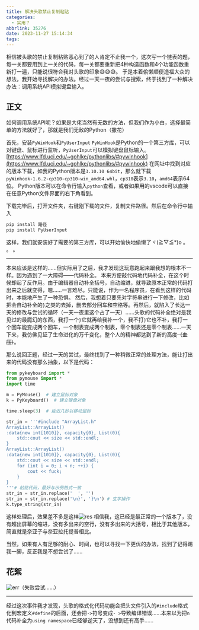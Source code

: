 ```yaml
---
title: 解决头歌禁止复制粘贴
categories:
  - 实用？
abbrlink: 35276
date: 2023-11-27 15:14:34
tags:
---
```


相信被头歌的禁止复制粘贴恶心到了的人肯定不止我一个，这次写一个链表的题，每一关都要用到上一关的代码，每一关都要重新把4种构造函数和4个功能函数重新打一遍，只能说很符合我对头歌的印象😅😅😅。
于是本着偷懒顺便造福大众的想法，我开始寻找解决的办法。经过一天一夜的尝试与搜索，终于找到了一种解决办法：调用系统API模拟键盘输入。

## 正文

如何调用系统API呢？如果是大佬当然有无数的方法，但我们作为小白，选择最简单的方法就好了，那就是我们无敌的Python（撒花）

首先，安装`PyWinHook`和`PyUserInput`
`PyWinHook`是Python的一个第三方库，可以对键盘、鼠标进行监听，`PyUserInput`可以模拟键盘鼠标输入。
[https://www.lfd.uci.edu/~gohlke/pythonlibs/#pywinhook](https://www.lfd.uci.edu/~gohlke/pythonlibs/#pywinhook)
在网址中找到对应的版本下载，如我的Python版本是`3.10.10 64bit`，那么就下载`pyWinhook‑1.6.2‑cp310‑cp310‑win_amd64.whl`，`cp310`表示`3.10`，`amd64`表示64位。
Python版本可以在命令行输入`python`查看，或者如果用的vscode可以直接在任意Python文件界面的右下角看到。

下载完毕后，打开文件夹，右键刚下载的文件，复制文件路径。然后在命令行中输入

```powershell
pip install 路径
pip install PyUserInput
```

这样，我们就安装好了需要的第三方库，可以开始愉快地偷懒了ヾ(≧▽≦*)o
。
。
。

---

本来应该是这样的……但实际用了之后，我才发现这玩意跑起来跟我想的根本不一样。因为遇到了一大障碍——代码补全。
本来方便敲代码地代码补全，在这个时候却起了反作用。由于编辑器自动补全括号，自动缩进，就导致原本正常的代码打出来之后就变得，嗯……一言难尽。只能说，作为一名程序员，在看到这样的代码时，本能地产生了一种恐惧。
然后，我想着只要先对字符串进行一下修改，比如把会自动补全的`}`之类的去掉，删去部分回车和空格等。再然后，就陷入了长达一天的修改与尝试的循环（一天一夜里这个占了一天）……头歌的代码补全绝对是我见过的最魔幻的东西，我打一个`}`它就再给我补一个，我不打`}`它也不补，我打一个回车能变成两个回车，一个制表变成两个制表，零个制表还是零个制表……一天下来，我仿佛见证了生命进化的万千变化，整个人的精神都达到了新的高度~~（血压）~~。

那么说回正题，经过一天的尝试，最终找到了一种稍微正常的处理方法，能让打出来的代码没有那么抽象，以下是代码：

```python
from pykeyboard import *
from pymouse import *
import time

m = PyMouse()  # 建立鼠标对象
k = PyKeyboard()  # 建立键盘对象

time.sleep(3)  # 延迟几秒以移动鼠标

str_in = '''#include "ArrayList.h"
ArrayList::ArrayList()
:data{new int[1010]}, capacity{0}, List(0){
    std::cout << size << std::endl;
}
ArrayList::ArrayList()
:data{new int[1010]}, capacity{0}, List(0){
    std::cout << size << std::endl;
    for (int i = 0; i < n; ++i) {
        cout << fuck;
    }
}
'''# 粘贴代码，最好与示例格式一致
str_in = str_in.replace('  ', '') 
str_in = str_in.replace('\n}', '}\n') # 玄学操作
k.type_string(str_in)
```

这样处理后，效果差不多是这样![res](https://remi-riya-img.oss-cn-beijing.aliyuncs.com/20231128221324.png)
相信我，这已经是最正常的一个版本了，没有超出屏幕的缩进，没有多出来的空行，没有多出来的大括号，相比于其他版本，简直就是奈亚子与奈亚拉托提普相比。

当然，如果有人有足够的耐心、时间，也可以寻找一下更优的办法，找到了记得踢我一脚，反正我是不想尝试了……

## 花絮

![err](https://remi-riya-img.oss-cn-beijing.aliyuncs.com/20231128222233.png)（失败尝试……）

---

经过这次事件我才发现，头歌的格式化代码功能会把头文件引入的`#include`格式化到宏定义`#define`的后面，还会把`->`符号变成`- >`导致编译错误……本来以为把`n`代码补全为`using namespace`已经够逆天了，没想到还有高手……
